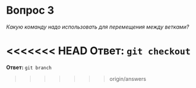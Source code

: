# Вопрос 3

*Какую команду надо использовать для перемещения между ветками?*

<<<<<<< HEAD
**Ответ:** `git checkout`
=======
**Ответ:** `git branch`
>>>>>>> origin/answers
